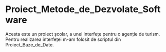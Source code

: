 # Proiect_Metode_de_Dezvolate_Software

Acesta este un proiect școlar, a unei interfețe pentru o agenție de turism. 
Pentru realizarea interfeței m-am folosit de scriptul din Proiect_Baze_de_Date.
